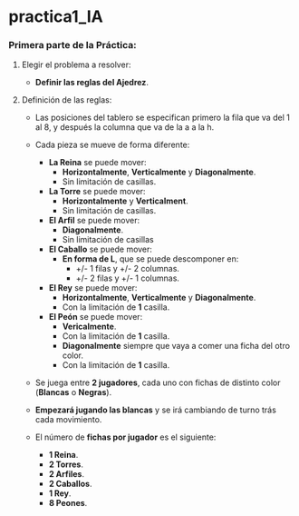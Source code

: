 # practica1_IA

### Primera parte de la Práctica:

1. Elegir el problema a resolver:
   * **Definir las reglas del Ajedrez**.

2. Definición de las reglas:

    + Las posiciones del tablero se especifican primero la fila que va del 1 al 8, y después la columna que va de la a a la h.
    + Cada pieza se mueve de forma diferente:
  
      * **La Reina** se puede mover:
          - **Horizontalmente**, **Verticalmente** y **Diagonalmente**.
          - Sin limitación de casillas.
      * **La Torre** se puede mover:
          - **Horizontalmente** y **Verticalment**.
          - Sin limitación de casillas.
      * **El Arfil** se puede mover:
          - **Diagonalmente**.
          - Sin limitación de casillas
      * **El Caballo** se puede mover:
          - **En forma de L**, que se puede descomponer en:
            - +/- 1 filas y +/- 2 columnas.
            - +/- 2 filas y +/- 1 columnas.
      * **El Rey** se puede mover:
          - **Horizontalmente**, **Verticalmente** y **Diagonalmente**.
          - Con la limitación de **1** casilla.
      * **El Peón** se puede mover:
          - **Vericalmente**.
          - Con la limitación de **1** casilla.
          - **Diagonalmente** siempre que vaya a comer una ficha del otro color.
          - Con la limitación de **1** casilla.
       
    + Se juega entre **2 jugadores**, cada uno con fichas de distinto color (**Blancas** o **Negras**).
    + **Empezará jugando las blancas** y se irá cambiando de turno trás cada movimiento.
    + El número de **fichas por jugador** es el siguiente:
      * **1 Reina**.
      * **2 Torres**.
      * **2 Arfiles**.
      * **2 Caballos**.
      * **1 Rey**.
      * **8 Peones**.
          
